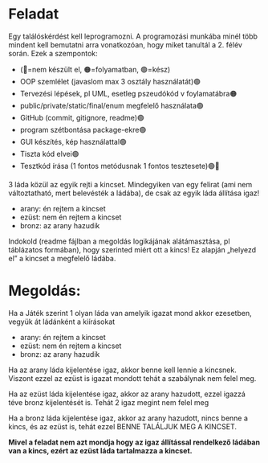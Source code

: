 # Feladat
Egy találóskérdést kell leprogramozni. A programozási munkába minél több mindent kell bemutatni arra vonatkozóan, hogy miket tanultál a 2. félév során. Ezek a szempontok:
- (🔴=nem készült el, 🟠=folyamatban, 🟢=kész)
- OOP szemlélet (javaslom max 3 osztály használatát)🟢
- Tervezési lépések, pl UML, esetleg pszeudókód v foylamatábra🟠
- public/private/static/final/enum megfelelő használata🟢
- GitHub (commit, gitignore, readme)🟢
- program szétbontása package-ekre🟢
- GUI készítés, kép használattal🟢
- Tiszta kód elvei🟢
- Tesztkód írása (1 fontos metódusnak 1 fontos tesztesete)🟢🔴

3 láda közül az egyik rejti a kincset. Mindegyiken van egy felirat (ami nem változtatható, mert belevésték a ládába), de csak az egyik láda állítása igaz! 
- arany: én rejtem a kincset
- ezüst: nem én rejtem a kincset
- bronz: az arany hazudik

Indokold (readme fájlban a megoldás logikájának alátámasztása, pl táblázatos formában), hogy szerinted miért ott a kincs! Ez alapján „helyezd el” a kincset a megfelelő ládába.
# Megoldás:
Ha a Játék szerint 1 olyan láda van amelyik igazat mond akkor ezesetben, vegyük át ládánként a kiírásokat

- arany: én rejtem a kincset
- ezüst: nem én rejtem a kincset
- bronz: az arany hazudik

Ha az arany láda kijelentése igaz, akkor benne kell lennie a kincsnek. Viszont ezzel az ezüst is igazat mondott tehát a szabálynak nem felel meg.

Ha az ezüst láda kijelentése igaz, akkor az arany hazudott, ezzel igazzá téve bronz kijelentését is. Tehát 2 igaz megint nem felel meg

Ha a bronz láda kijelentése igaz, akkor az arany hazudott, nincs benne a kincs, és az ezüst is, tehát ezzel BENNE TALÁLJUK MEG A KINCSET.

**Mivel a feladat nem azt mondja hogy az igaz állítással rendelkező ládában van a kincs, ezért az ezüst láda tartalmazza a kincset.**

